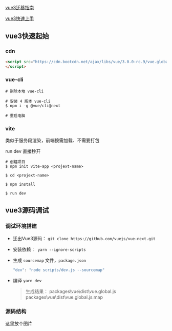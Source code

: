 

[vue3迁移指南](https://juejin.im/post/6866373381424414734)

[vue3快速上手](https://space.bilibili.com/480140591/channel/detail?cid=148065)





## vue3快速起始

### cdn

```html
<script src="https://cdn.bootcdn.net/ajax/libs/vue/3.0.0-rc.9/vue.global.js">
</script>
```



### vue-cli

```shell
# 删除本地 vue-cli

# 安装 4 版本 vue-cli
$ npm i -g @vue/cli@next

# 重启电脑
```



### vite

类似于服务段渲染，前端按需加载、不需要打包

run dev 直接秒开

```shell
# 创建项目
$ npm init vite-app <projext-name>

$ cd <projext-name>

$ npm install

$ run dev
```



## vue3源码调试

### 调试环境搭建

+ 迁出Vue3源码： `git clone https://github.com/vuejs/vue-next.git`

+ 安装依赖：` yarn --ignore-scripts`

+ ⽣成 `sourcemap` ⽂件，`package.json`

  ```js
  "dev": "node scripts/dev.js --sourcemap"
  ```

+ 编译 `yarn dev`

  > ⽣成结果：
  >   packages\vue\dist\vue.global.js
  >   packages\vue\dist\vue.global.js.map



### 源码结构

这里放个图片



